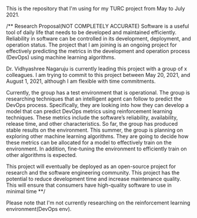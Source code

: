 This is the repository that I'm using for my TURC project from May to July 2021.


/**
Research Proposal(NOT COMPLETELY ACCURATE)
Software is a useful tool of daily life that needs to be developed and maintained efficiently. Reliability in software can be controlled in its development, deployment, and operation status. The project that I am joining is an ongoing project for effectively predicting the metrics in the development and operation process (DevOps) using machine learning algorithms. 

Dr. Vidhyashree Nagaruju is currently leading this project with a group of x colleagues. I am trying to commit to this project between May 20, 2021, and August 1, 2021, although I am flexible with time commitments. 

Currently, the group has a test environment that is operational. The group is researching techniques that an intelligent agent can follow to predict the DevOps process. Specifically, they are looking into how they can develop a model that can predict DevOps metrics using reinforcement learning techniques. These metrics include the software’s reliability, availability, release time, and other characteristics. So far, the group has produced stable results on the environment. This summer, the group is planning on exploring other machine learning algorithms. They are going to decide how these metrics can be allocated for a model to effectively train on the environment. In addition, fine-tuning the environment to efficiently train on other algorithms is expected. 

This project will eventually be deployed as an open-source project for research and the software engineering community. This project has the potential to reduce development time and increase maintenance quality. This will ensure that consumers have high-quality software to use in minimal time
**/

Please note that I'm not currently researching on the reinforcement learning environment(DevOps env). 
